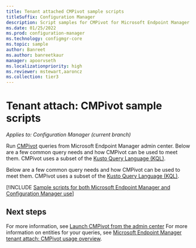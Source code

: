 ```yaml
---
title: Tenant attached CMPivot sample scripts
titleSuffix: Configuration Manager
description: Script samples for CMPivot for Microsoft Endpoint Manager tenant attached devices.
ms.date: 01/25/2022
ms.prod: configuration-manager
ms.technology: configmgr-core
ms.topic: sample
author: Banreet
ms.author: banreetkaur
manager: apoorvseth
ms.localizationpriority: high
ms.reviewer: mstewart,aaroncz 
ms.collection: tier3
---
```


# Tenant attach: CMPivot sample scripts
<!---->
*Applies to: Configuration Manager (current branch)*

Run [CMPivot](cmpivot-start.md) queries from Microsoft Endpoint Manager admin center. Below are a few common query needs and how CMPivot can be used to meet them. CMPivot uses a subset of the [Kusto Query Language (KQL)](/azure/kusto/query/).

Below are a few common query needs and how CMPivot can be used to meet them. CMPivot uses a subset of the [Kusto Query Language (KQL)](/azure/kusto/query/).

[!INCLUDE [Sample scripts for both Microsoft Endpoint Manager and Configuration Manager use](../core/servers/manage/includes/cmpivot-samples-shared.md)]

## Next steps

For more information, see [Launch CMPivot from the admin center](cmpivot-start.md)
For more information on entities for your queries, see [Microsoft Endpoint Manager tenant attach: CMPivot usage overview](cmpivot-overview-attached.md).